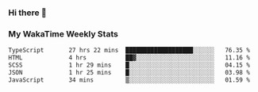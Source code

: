 ### Hi there 👋

<!--
**royschrauwen/royschrauwen** is a ✨ _special_ ✨ repository because its `README.md` (this file) appears on your GitHub profile.

Here are some ideas to get you started:

- 🔭 I’m currently working on ...
- 🌱 I’m currently learning ...
- 👯 I’m looking to collaborate on ...
- 🤔 I’m looking for help with ...
- 💬 Ask me about ...
- 📫 How to reach me: ...
- 😄 Pronouns: ...
- ⚡ Fun fact: ...
-->


### My WakaTime Weekly Stats
<!--START_SECTION:waka-->

```txt
TypeScript       27 hrs 22 mins  ███████████████████░░░░░░   76.35 %
HTML             4 hrs           ██▓░░░░░░░░░░░░░░░░░░░░░░   11.16 %
SCSS             1 hr 29 mins    █░░░░░░░░░░░░░░░░░░░░░░░░   04.15 %
JSON             1 hr 25 mins    █░░░░░░░░░░░░░░░░░░░░░░░░   03.98 %
JavaScript       34 mins         ▒░░░░░░░░░░░░░░░░░░░░░░░░   01.59 %
```

<!--END_SECTION:waka-->
